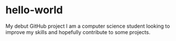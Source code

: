 # hello-world
My debut GitHub project
I am a computer science student looking to improve my skills and hopefully contribute to some projects.
